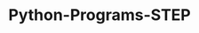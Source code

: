 # Python-Programs-STEP
       
  
                
                      
                   
                                
         
  
 
